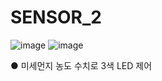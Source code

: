 # SENSOR_2

![image](https://github.com/user-attachments/assets/0d289a1b-4506-4036-b1c9-c6f3480a47c9)
![image](https://github.com/user-attachments/assets/96edd020-3e93-4956-afbe-95c7b70f3cde)

● 미세먼지 농도 수치로 3색 LED 제어
